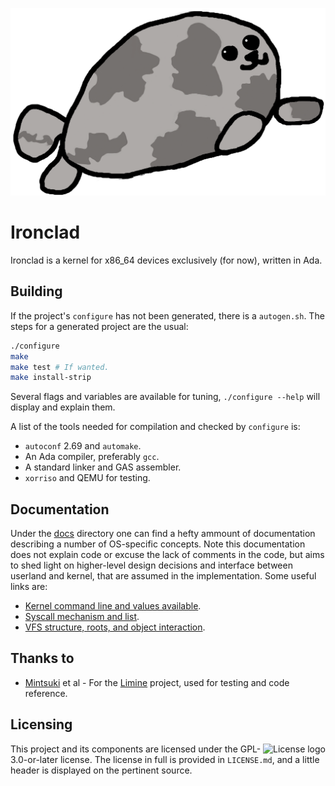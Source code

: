 <p align="center">
    <img height="300" alt="Seal of approval" src="banner.png"/>
</p>

# Ironclad

Ironclad is a kernel for x86_64 devices exclusively (for now), written in Ada.

## Building

If the project's `configure` has not been generated, there is a `autogen.sh`.
The steps for a generated project are the usual:

```bash
./configure
make
make test # If wanted.
make install-strip
```

Several flags and variables are available for tuning, `./configure --help` will
display and explain them.

A list of the tools needed for compilation and checked by `configure` is:

- `autoconf` 2.69 and `automake`.
- An Ada compiler, preferably `gcc`.
- A standard linker and GAS assembler.
- `xorriso` and QEMU for testing.

## Documentation

Under the [docs](docs) directory one can find a hefty ammount of documentation
describing a number of OS-specific concepts. Note this documentation does
not explain code or excuse the lack of comments in the code, but aims to shed
light on higher-level design decisions and interface between userland and
kernel, that are assumed in the implementation. Some useful links are:

- [Kernel command line and values available](docs/cmdlineargs.md).
- [Syscall mechanism and list](docs/syscalls.md).
- [VFS structure, roots, and object interaction](docs/vfs.md).

## Thanks to

- [Mintsuki](https://github.com/mintsuki) et al - For the
[Limine](https://github.com/limine-bootloader/limine) project, used for testing
and code reference.

## Licensing

<img align="right" alt="License logo" src="https://www.gnu.org/graphics/gplv3-or-later.png"/>

This project and its components are licensed under the GPL-3.0-or-later license.
The license in full is provided in `LICENSE.md`, and a little header is
displayed on the pertinent source.
